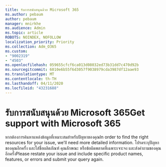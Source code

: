 ```yaml
---
title: รับการสนับสนุนด้วย Microsoft 365
ms.author: pebaum
author: pebaum
manager: mnirkhe
ms.audience: Admin
ms.topic: article
ROBOTS: NOINDEX, NOFOLLOW
localization_priority: Priority
ms.collection: Adm_O365
ms.custom:
- "9002319"
- "4503"
ms.openlocfilehash: 059655cfcf6ca013d08032ed73b31dd7c470d92b
ms.sourcegitcommit: 6010e6b55f6d3057f9038979cda3987df12aae93
ms.translationtype: MT
ms.contentlocale: th-TH
ms.lasthandoff: 04/11/2020
ms.locfileid: "43231688"
---
```

# <a name="get-support-with-microsoft-365"></a><span data-ttu-id="cb731-102">รับการสนับสนุนด้วย Microsoft 365</span><span class="sxs-lookup"><span data-stu-id="cb731-102">Get support with Microsoft 365</span></span>

<span data-ttu-id="cb731-103">หากต้องการค้นหาแหล่งข้อมูลที่เหมาะสมสําหรับปัญหาของคุณ</span><span class="sxs-lookup"><span data-stu-id="cb731-103">In order to find the right resources for your issue, we'll need more detailed information.</span></span> <span data-ttu-id="cb731-104">โปรดระบุปัญหาของคุณอีกครั้ง และใส่ชื่อผลิตภัณฑ์ คุณลักษณะ หรือข้อผิดพลาดที่เฉพาะเจาะจง และส่งคําถามของคุณอีกครั้ง</span><span class="sxs-lookup"><span data-stu-id="cb731-104">Please restate your issue and include specific product names, features, or errors and submit your query again.</span></span>
